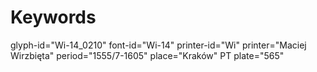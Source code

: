 # Keywords
glyph-id="Wi-14_0210"
font-id="Wi-14"
printer-id="Wi"
printer="Maciej Wirzbięta"
period="1555/7-1605"
place="Kraków"
PT plate="565"
